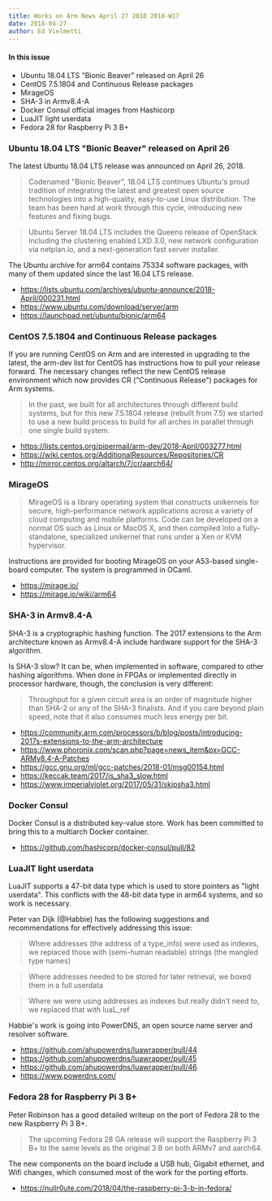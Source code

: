 ```yaml
---
title: Works on Arm News April 27 2018 2018-W17
date: 2018-04-27
author: Ed Vielmetti
---
```

#### In this issue

* Ubuntu 18.04 LTS "Bionic Beaver" released on April 26
* CentOS 7.5.1804 and Continuous Release packages
* MirageOS
* SHA-3 in Armv8.4-A
* Docker Consul official images from Hashicorp
* LuaJIT light userdata
* Fedora 28 for Raspberry Pi 3 B+

### Ubuntu 18.04 LTS "Bionic Beaver" released on April 26

The latest Ubuntu 18.04 LTS release was announced on April 26, 2018.

> Codenamed "Bionic Beaver", 18.04 LTS continues Ubuntu's proud tradition
of integrating the latest and greatest open source technologies into a
high-quality, easy-to-use Linux distribution. The team has been hard at
work through this cycle, introducing new features and fixing bugs.

> Ubuntu Server 18.04 LTS includes the Queens release of OpenStack
including the clustering enabled LXD 3.0, new network configuration via
netplan.io, and a next-generation fast server installer. 

The Ubuntu archive for arm64 contains 75334 software packages, with
many of them updated since the last 16.04 LTS release.

* https://lists.ubuntu.com/archives/ubuntu-announce/2018-April/000231.html
* https://www.ubuntu.com/download/server/arm
* https://launchpad.net/ubuntu/bionic/arm64

### CentOS 7.5.1804 and Continuous Release packages

If you are running CentOS on Arm and are interested in upgrading to
the latest, the arm-dev list for CentOS has instructions how to pull
your release forward. The necessary changes reflect the new
CentOS release environment which now provides CR ("Continuous Release")
packages for Arm systems.

> In the past, we built for all architectures through different build
systems, but for this new 7.5.1804 release (rebuilt from 7.5) we started
to use a new build process to build for all arches in parallel through
one single build system.

* https://lists.centos.org/pipermail/arm-dev/2018-April/003277.html
* https://wiki.centos.org/AdditionalResources/Repositories/CR
* http://mirror.centos.org/altarch/7/cr/aarch64/

### MirageOS

> MirageOS is a library operating system that constructs unikernels
for secure, high-performance network applications across a variety
of cloud computing and mobile platforms. Code can be developed on
a normal OS such as Linux or MacOS X, and then compiled into a
fully-standalone, specialized unikernel that runs under a Xen or
KVM hypervisor.

Instructions are provided for booting MirageOS on your A53-based
single-board computer. The system is programmed in OCaml.

* https://mirage.io/
* https://mirage.io/wiki/arm64

### SHA-3 in Armv8.4-A

SHA-3 is a cryptographic hashing function. The 2017 extensions to
the Arm architecture known as Armv8.4-A include hardware support
for the SHA-3 algorithm.

Is SHA-3 slow? It can be, when implemented in software, compared
to other hashing algorithms. When done in FPGAs or implemented
directly in processor hardware, though, the conclusion is very
different:

> Throughput for a given circuit area is an order of magnitude
higher than SHA-2 or any of the SHA-3 finalists. And if you care
beyond plain speed, note that it also consumes much less energy per
bit.

* https://community.arm.com/processors/b/blog/posts/introducing-2017s-extensions-to-the-arm-architecture
* https://www.phoronix.com/scan.php?page=news_item&px=GCC-ARMv8.4-A-Patches
* https://gcc.gnu.org/ml/gcc-patches/2018-01/msg00154.html
* https://keccak.team/2017/is_sha3_slow.html
* https://www.imperialviolet.org/2017/05/31/skipsha3.html

### Docker Consul

Docker Consul is a distributed key-value store. Work has been
committed to bring this to a multiarch Docker container.

* https://github.com/hashicorp/docker-consul/pull/82

### LuaJIT light userdata

LuaJIT supports a 47-bit data type which is used to store
pointers as "light userdata". This conflicts with the 48-bit
data type in arm64 systems, and so work is necessary.

Peter van Dijk (@Habbie) has the following suggestions
and recommendations for effectively addressing this issue:

> Where addresses (the address of a type_info) were used as indexes,
we replaced those with (semi-human readable) strings (the mangled
type names) 

> Where addresses needed to be stored for later retrieval, we boxed
them in a full userdata 

> Where we were using addresses as indexes but really didn't need to,
we replaced that with luaL_ref

Habbie's work is going into PowerDNS, an open source name
server and resolver software.

* https://github.com/ahupowerdns/luawrapper/pull/44
* https://github.com/ahupowerdns/luawrapper/pull/45
* https://github.com/ahupowerdns/luawrapper/pull/46
* https://www.powerdns.com/

### Fedora 28 for Raspberry Pi 3 B+

Peter Robinson has a good detailed writeup on the port of Fedora 28
to the new Raspberry Pi 3 B+.

> The upcoming Fedora 28 GA release will support the Raspberry Pi
3 B+ to the same levels as the original 3 B on both ARMv7 and
aarch64.

The new components on the board include a USB hub, Gigabit ethernet,
and Wifi changes, which consumed most of the work for the porting efforts.

* https://nullr0ute.com/2018/04/the-raspberry-pi-3-b-in-fedora/

